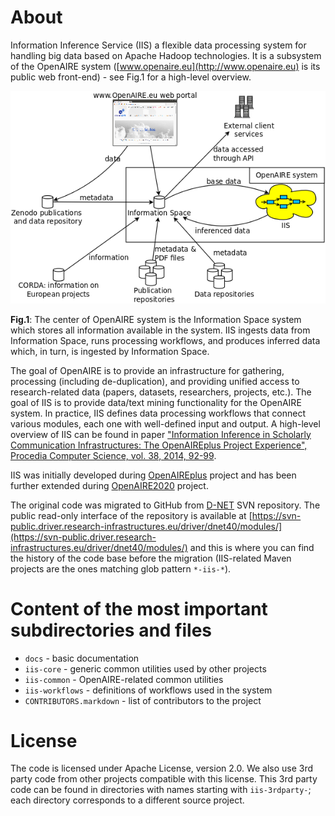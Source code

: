 # About

Information Inference Service (IIS) a flexible data processing system for handling big data based on Apache Hadoop technologies. It is a subsystem of the OpenAIRE system ([www.openaire.eu](http://www.openaire.eu) is its public web front-end) - see Fig.1 for a high-level overview.

![](docs/system_architecture_pics/oa_architecture.png "An example of dimensionality reduction and outliers detection in PCA")

**Fig.1**: The center of OpenAIRE system is the Information Space system which stores all information available in the system. IIS ingests data from Information Space, runs processing workflows, and produces inferred data which, in turn, is ingested by Information Space.

The goal of OpenAIRE is to provide an infrastructure for gathering, processing (including de-duplication), and providing unified access to research-related data (papers, datasets, researchers, projects, etc.). The goal of IIS is to provide data/text mining functionality for the OpenAIRE system. In practice, IIS defines data processing workflows that connect various modules, each one with well-defined input and output. A high-level overview of IIS can be found in paper ["Information Inference in Scholarly Communication Infrastructures: The OpenAIREplus Project Experience", Procedia Computer Science, vol. 38, 2014, 92-99](http://www.sciencedirect.com/science/article/pii/S1877050914013763).

IIS was initially developed during [OpenAIREplus](http://cordis.europa.eu/project/rcn/100079_en.html) project and has been further extended during [OpenAIRE2020](http://cordis.europa.eu/project/rcn/194062_en.html) project.

The original code was migrated to GitHub from [D-NET](http://www.d-net.research-infrastructures.eu/) SVN repository. The public read-only interface of the repository is available at [https://svn-public.driver.research-infrastructures.eu/driver/dnet40/modules/](https://svn-public.driver.research-infrastructures.eu/driver/dnet40/modules/) and this is where you can find the history of the code base before the migration (IIS-related Maven projects are the ones matching glob pattern `*-iis-*`).

# Content of the most important subdirectories and files

- `docs` - basic documentation
- `iis-core` - generic common utilities used by other projects
- `iis-common` - OpenAIRE-related common utilities
- `iis-workflows` - definitions of workflows used in the system
- `CONTRIBUTORS.markdown` - list of contributors to the project

# License

The code is licensed under Apache License, version 2.0. We also use 3rd party code from other projects compatible with this license. This 3rd party code can be found in directories with names starting with `iis-3rdparty-`; each directory corresponds to a different source project.
